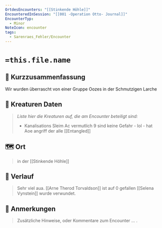 ```yaml
---
OrtdesEncounters: "[[Stinkende Höhle]]"
EncounteredInSession: "[[001 -Operation Otto- Journal]]"
EncounterTyp:
  - Minor
NoteIcon: encounter
tags:
  - Sarenraes_Fehler/Encounter
---
```

# `=this.file.name`
## 📝 Kurzzusammenfassung
Wir wurden überrascht von einer Gruppe Oozes in der Schmutzigen Larche

## 🐾 Kreaturen Daten
> *Liste hier die Kreaturen auf, die am Encounter beteiligt sind:* 
> - Kanalisations Sleim
> Ac vermutlich 9
> sind keine Gefahr - lol -
> hat Aoe angriff der alle [[Entangled]]

## 🗺️ Ort
> in der [[Stinkende Höhle]]
> 

## 📖 Verlauf
>
> Sehr viel aua. 
> [[Arne Therod Torvaldson]] ist auf 0 gefallen
> [[Selena Vynstein]] wurde verwundet.

## 📌 Anmerkungen
> Zusätzliche Hinweise, oder Kommentare zum Encounter
> ... .
